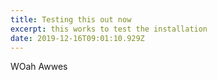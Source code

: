 ```yaml
---
title: Testing this out now
excerpt: this works to test the installation
date: 2019-12-16T09:01:10.929Z
---
```

WOah Awwes
